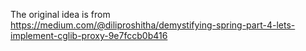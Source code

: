 The original idea is from  
https://medium.com/@diliproshitha/demystifying-spring-part-4-lets-implement-cglib-proxy-9e7fccb0b416